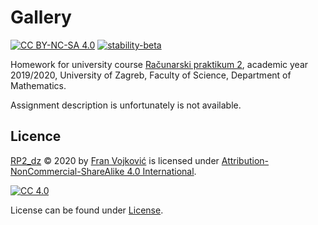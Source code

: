 # Gallery

[![CC BY-NC-SA 4.0][cc-shield]][cc]
[![stability-beta](https://img.shields.io/badge/stability-beta-33bbff.svg)](https://github.com/mkenney/software-guides/blob/master/STABILITY-BADGES.md#beta)


Homework for university course [Računarski praktikum 2](https://web.math.pmf.unizg.hr/nastava/rp2d/), academic year 2019/2020, University of Zagreb, Faculty of Science, Department of Mathematics.

Assignment description is unfortunately is not available. 


<!-- App is avalible at [Neftly](https://zealous-noyce-1a10d0.netlify.app/).

To run and/or edit simulator offline, clone repository and open [index.html](index.html) in browser.-->



## Licence
  
 [RP2_dz](https://github.com/nesto123/RP2_dz) © 2020 by [Fran Vojković](https://github.com/nesto123) is licensed under [Attribution-NonCommercial-ShareAlike 4.0 International][cc].

[![CC 4.0][cc-image]][cc]


[cc]: https://creativecommons.org/licenses/by-nc-sa/4.0/?ref=chooser-v1
[cc-image]: https://licensebuttons.net/l/by-nc-sa/4.0/88x31.png
[cc-shield]: https://img.shields.io/badge/License-CC%20BY--SA%204.0-lightgrey.svg


License can be found under [License](../LICENSE).
